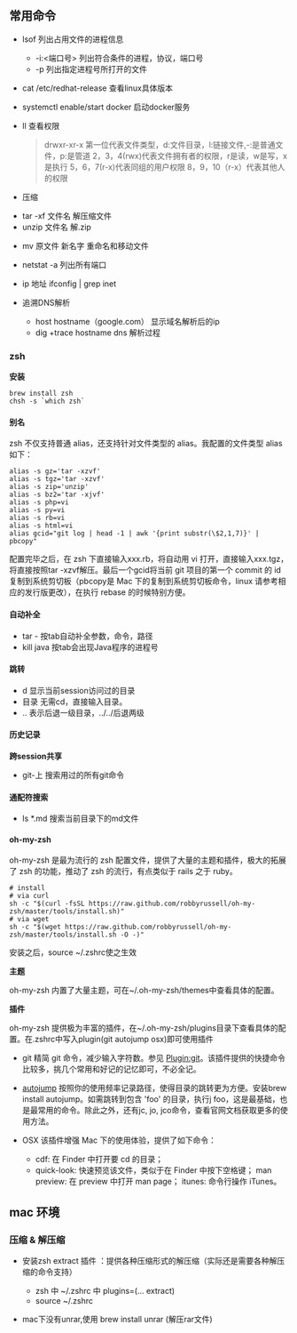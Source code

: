 
## 常用命令

+ lsof 列出占用文件的进程信息
  + -i:<端口号> 列出符合条件的进程，协议，端口号
  + -p 列出指定进程号所打开的文件
+ cat /etc/redhat-release 查看linux具体版本

+ systemctl enable/start docker 启动docker服务

+ ll 查看权限
  >drwxr-xr-x
  >第一位代表文件类型，d:文件目录，l:链接文件,-:是普通文件，p:是管道
  >2，3，4(rwx)代表文件拥有者的权限，r是读，w是写，x是执行
  > 5，6，7(r-x)代表同组的用户权限
  > 8，9，10（r-x）代表其他人的权限


+  压缩
  - tar -xf 文件名   解压缩文件
  - unzip 文件名  解.zip

+ mv 原文件 新名字    重命名和移动文件

+ netstat -a 列出所有端口

+ ip 地址
ifconfig | grep inet

+ 追溯DNS解析
  - host hostname（google.com）  显示域名解析后的ip
  - dig +trace  hostname    dns 解析过程

### zsh

**安装**

    brew install zsh
    chsh -s `which zsh`

#### 别名
zsh 不仅支持普通 alias，还支持针对文件类型的 alias。我配置的文件类型 alias 如下：

    alias -s gz='tar -xzvf'
    alias -s tgz='tar -xzvf'
    alias -s zip='unzip'
    alias -s bz2='tar -xjvf'
    alias -s php=vi
    alias -s py=vi
    alias -s rb=vi
    alias -s html=vi
    alias gcid="git log | head -1 | awk '{print substr(\$2,1,7)}' | pbcopy"

配置完毕之后，在 zsh 下直接输入xxx.rb，将自动用 vi 打开，直接输入xxx.tgz，将直接按照tar -xzvf解压。最后一个gcid将当前 git 项目的第一个 commit 的 id 复制到系统剪切板（pbcopy是 Mac 下的复制到系统剪切板命令，linux 请参考相应的发行版更改），在执行 rebase 的时候特别方便。

#### 自动补全
+ tar -      按tab自动补全参数，命令，路径
+ kill java  按tab会出现Java程序的进程号

#### 跳转
+ d        显示当前session访问过的目录
+ 目录      无需cd，直接输入目录。
+ ..       表示后退一级目录，../../后退两级

#### 历史记录
**跨session共享**
+ git-上   搜索用过的所有git命令

#### 通配符搜索
+ ls *.md   搜索当前目录下的md文件

#### oh-my-zsh
oh-my-zsh 是最为流行的 zsh 配置文件，提供了大量的主题和插件，极大的拓展了 zsh 的功能，推动了 zsh 的流行，有点类似于 rails 之于 ruby。

    # install
    # via curl
    sh -c "$(curl -fsSL https://raw.github.com/robbyrussell/oh-my-zsh/master/tools/install.sh)"
    # via wget
    sh -c "$(wget https://raw.github.com/robbyrussell/oh-my-zsh/master/tools/install.sh -O -)"

安装之后，source ~/.zshrc使之生效

**主题**

oh-my-zsh 内置了大量主题，可在~/.oh-my-zsh/themes中查看具体的配置。

**插件**

oh-my-zsh 提供极为丰富的插件，在~/.oh-my-zsh/plugins目录下查看具体的配置。在.zshrc中写入plugin(git autojump osx)即可使用插件

  * git 精简 git 命令，减少输入字符数。参见 [Plugin:git](https://github.com/robbyrussell/oh-my-zsh/wiki/Plugin:git)。该插件提供的快捷命令比较多，挑几个常用和好记的记忆即可，不必全记。

  * [autojump](https://github.com/wting/autojump)  按照你的使用频率记录路径，使得目录的跳转更为方便。安装brew install autojump。如需跳转到包含 'foo' 的目录，执行j foo，这是最基础，也是最常用的命令。除此之外，还有jc, jo, jco命令，查看官网文档获取更多的使用方法。

  * OSX 该插件增强 Mac 下的使用体验，提供了如下命令：
    - cdf: 在 Finder 中打开要 cd 的目录；
    - quick-look: 快速预览该文件，类似于在 Finder 中按下空格键；
    man preview: 在 preview 中打开 man page；
itunes: 命令行操作 iTunes。


## mac 环境

### 压缩 & 解压缩

+ 安装zsh extract 插件 ：提供各种压缩形式的解压缩（实际还是需要各种解压缩的命令支持）
  - zsh 中 ~/.zshrc 中 plugins=(... extract)
  - source ~/.zshrc

+ mac下没有unrar,使用 brew install unrar (解压rar文件)
